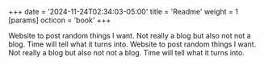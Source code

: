 +++
date = '2024-11-24T02:34:03-05:00'
title = 'Readme'
weight = 1
[params]
  octicon = 'book'
+++

Website to post random things I want. Not really a blog but also not not a blog. Time will tell what it turns into.
Website to post random things I want. Not really a blog but also not not a blog. Time will tell what it turns into.